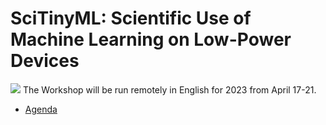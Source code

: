 # SciTinyML: Scientific Use of Machine Learning on Low-Power Devices 
<img src='https://tinyml.seas.harvard.edu/SciTinyML-23/assets/cover.png'/>
The Workshop will be run remotely in English for 2023 from April 17-21.

- [Agenda](https://tinyml.seas.harvard.edu/SciTinyML-23/#)
